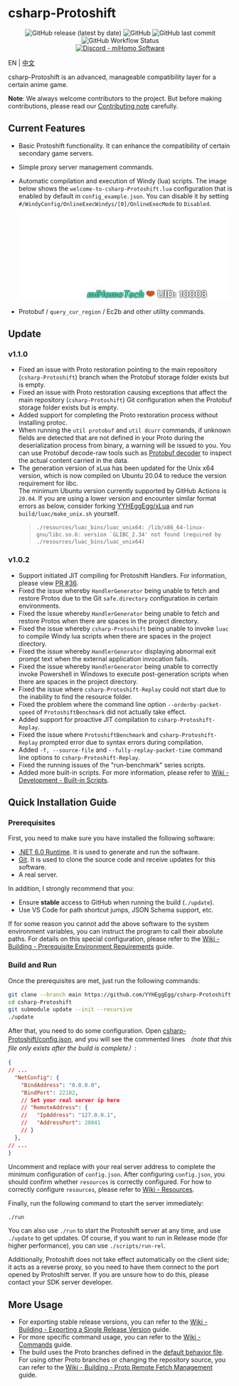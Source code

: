 # csharp-Protoshift

<div align="center">
    <img alt="GitHub release (latest by date)" src="https://img.shields.io/github/v/release/YYHEggEgg/csharp-Protoshift?logo=csharp&style=for-the-badge"> 
    <img alt="GitHub" src="https://img.shields.io/github/license/YYHEggEgg/csharp-Protoshift?style=for-the-badge"> 
    <img alt="GitHub last commit" src="https://img.shields.io/github/last-commit/YYHEggEgg/csharp-Protoshift?style=for-the-badge"> 
    <img alt="GitHub Workflow Status" src="https://img.shields.io/github/actions/workflow/status/YYHEggEgg/csharp-Protoshift/pull-request-check.yml?branch=development&logo=github&style=for-the-badge">
</div>

<div align="center">
  <a href="https://discord.gg/NcAjuCSFvZ">
    <img alt="Discord - miHomo Software" src="https://img.shields.io/discord/1144970607616860171?label=Discord&logo=discord&style=for-the-badge">
  </a>
</div>

EN | [中文](docs/README_CN.md)

csharp-Protoshift is an advanced, manageable compatibility layer for a certain anime game.

**Note**: We always welcome contributors to the project. But before making contributions, please read our [Contributing note](CONTRIBUTING.md) carefully.

## Current Features

- Basic Protoshift functionality. It can enhance the compatibility of certain secondary game servers.
- Simple proxy server management commands.
- Automatic compilation and execution of Windy (lua) scripts. The image below shows the `welcome-to-csharp-Protoshift.lua` configuration that is enabled by default in `config_example.json`. You can disable it by setting `#/WindyConfig/OnlineExecWindys/[0]/OnlineExecMode` to `Disabled`.

  ![Windy Preview](csharp-Protoshift/Images/windy_welcome-to-csharp-Protoshift.jpg)

- Protobuf / `query_cur_region` / Ec2b and other utility commands.

## Update 

### v1.1.0

- Fixed an issue with Proto restoration pointing to the main repository (`csharp-Protoshift`) branch when the Protobuf storage folder exists but is empty.
- Fixed an issue with Proto restoration causing exceptions that affect the main repository (`csharp-Protoshift`) Git configuration when the Protobuf storage folder exists but is empty.
- Added support for completing the Proto restoration process without installing protoc.
- When running the `util protobuf` and `util dcurr` commands, if unknown fields are detected that are not defined in your Proto during the deserialization process from binary, a warning will be issued to you. You can use Protobuf decode-raw tools such as [Protobuf decoder](https://protobuf-decoder.netlify.app) to inspect the actual content carried in the data.
- The generation version of xLua has been updated for the Unix x64 version, which is now compiled on Ubuntu 20.04 to reduce the version requirement for libc.  
  The minimum Ubuntu version currently supported by GitHub Actions is `20.04`. If you are using a lower version and encounter similar format errors as below, consider forking [YYHEggEgg/xLua](https://github.com/YYHEggEgg/xLua) and run `build/luac/make_unix.sh` yourself.
  > ```
  > ./resources/luac_bins/luac_unix64: /lib/x86_64-linux-gnu/libc.so.6: version `GLIBC_2.34' not found (required by ./resources/luac_bins/luac_unix64)
  > ```

### v1.0.2

- Support initiated JIT compiling for Protoshift Handlers. For information, please view [PR #36](https://github.com/YYHEggEgg/csharp-Protoshift/pull/36).
- Fixed the issue whereby `HandlerGenerator` being unable to fetch and restore Protos due to the Git `safe.directory` configuration in certain environments.
- Fixed the issue whereby `HandlerGenerator` being unable to fetch and restore Protos when there are spaces in the project directory.
- Fixed the issue whereby `csharp-Protoshift` being unable to invoke `luac` to compile Windy lua scripts when there are spaces in the project directory.
- Fixed the issue whereby `HandlerGenerator` displaying abnormal exit prompt text when the external application invocation fails.
- Fixed the issue whereby `HandlerGenerator` being unable to correctly invoke Powershell in Windows to execute post-generation scripts when there are spaces in the project directory.
- Fixed the issue where `csharp-Protoshift-Replay` could not start due to the inability to find the resource folder.
- Fixed the problem where the command line option `--orderby-packet-speed` of `ProtoshiftBenchmark` did not actually take effect.
- Added support for proactive JIT compilation to `csharp-Protoshift-Replay`.
- Fixed the issue where `ProtoshiftBenchmark` and `csharp-Protoshift-Replay` prompted error due to syntax errors during compilation.
- Added `-f, --source-file` and `--fully-replay-packet-time` command line options to `csharp-Protoshift-Replay`.
- Fixed the running issues of the "run-benchmark" series scripts.
- Added more built-in scripts. For more information, please refer to [Wiki - Development - Built-in Scripts](https://github.com/YYHEggEgg/csharp-Protoshift/wiki/EN_Development#built-in-scripts).

## Quick Installation Guide

### Prerequisites

First, you need to make sure you have installed the following software:

- [.NET 6.0 Runtime](https://dotnet.microsoft.com/en-us/download/dotnet/6.0). It is used to generate and run the software.
- [Git](https://git-scm.com/downloads). It is used to clone the source code and receive updates for this software.
- A real server.

In addition, I strongly recommend that you:

- Ensure **stable** access to GitHub when running the build (`./update`).
- Use VS Code for path shortcut jumps, JSON Schema support, etc.

If for some reason you cannot add the above software to the system environment variables, you can instruct the program to call their absolute paths. For details on this special configuration, please refer to the [Wiki - Building - Prerequisite Environment Requirements](https://github.com/YYHEggEgg/csharp-Protoshift/wiki/EN_Building#prerequisite-environment-requirements) guide.

### Build and Run

Once the prerequisites are met, just run the following commands:

```sh
git clone --branch main https://github.com/YYHEggEgg/csharp-Protoshift
cd csharp-Protoshift
git submodule update --init --recursive
./update
```

After that, you need to do some configuration. Open [csharp-Protoshift/config.json](csharp-Protoshift/config.json), and you will see the commented lines _（note that this file only exists after the build is complete）_:

```json
{
// ...
  "NetConfig": {
    "BindAddress": "0.0.0.0",
    "BindPort": 22102,
    // Set your real server ip here
    // "RemoteAddress": {
    //   "IpAddress": "127.0.0.1",
    //   "AddressPort": 20041
    // }
  },
// ...
}
```

Uncomment and replace with your real server address to complete the minimum configuration of `config.json`. After configuring `config.json`, you should confirm whether `resources` is correctly configured. For how to correctly configure `resources`, please refer to [Wiki - Resources](https://github.com/YYHEggEgg/csharp-Protoshift/wiki/EN_Resources).

Finally, run the following command to start the server immediately:

```sh
./run
```

You can also use `./run` to start the Protoshift server at any time, and use `./update` to get updates. Of course, if you want to run in Release mode (for higher performance), you can use `./scripts/run-rel`.

Additionally, Protoshift does not take effect automatically on the client side; it acts as a reverse proxy, so you need to have them connect to the port opened by Protoshift server. If you are unsure how to do this, please contact your SDK server developer.

## More Usage

- For exporting stable release versions, you can refer to the [Wiki - Building - Exporting a Single Release Version](https://github.com/YYHEggEgg/csharp-Protoshift/wiki/EN_Building#exporting-a-single-release-version) guide.
- For more specific command usage, you can refer to the [Wiki - Commands](https://github.com/YYHEggEgg/csharp-Protoshift/wiki/EN_Commands) guide.
- The build uses the Proto branches defined in the [default behavior file](HandlerGenerator/Gencode_Configuration/default_protobuf_branches.txt). For using other Proto branches or changing the repository source, you can refer to the [Wiki - Building - Proto Remote Fetch Management](https://github.com/YYHEggEgg/csharp-Protoshift/wiki/EN_Building#proto-remote-fetch-management) guide.
